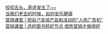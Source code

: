   
[咬咬舌头，奇迹发生了~~](http://www.dianyue.me/archives/509/0c0n68emtudpir42/)  
[当我们老去的时候，如何安乐健康](http://www.dianyue.me/archives/214/pvajhibe1jxv5p69/)  
[营销课堂 | 把自己变成产品和活动的“人肉广告机”](http://www.dianyue.me/archives/185/u4vjdj67skohxyt2/)  
[营销课堂 | 选好图书抓好节点 借势营销才做得好](http://www.dianyue.me/archives/180/gxenlh547t4kajf5/)